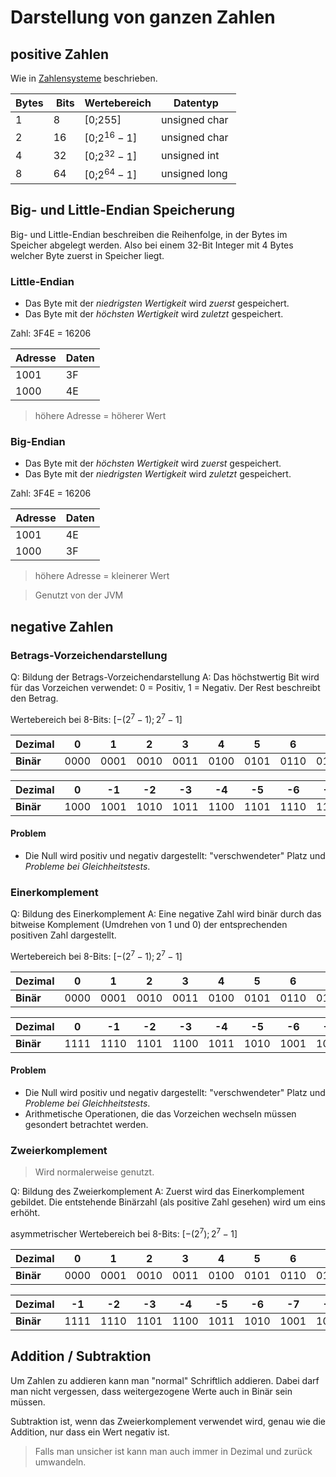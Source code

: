 # Darstellung von ganzen Zahlen

## positive Zahlen

Wie in [Zahlensysteme](Zahlensysteme.md) beschrieben.

| Bytes | Bits | Wertebereich | Datentyp |
| - | - | - | - |
| 1 | 8 | [0;255] | unsigned char |
| 2 | 16 | [0;$2^{16}-1$] | unsigned char |
| 4 | 32 | [0;$2^{32}-1$] | unsigned int |
| 8 | 64 | [0;$2^{64}-1$] | unsigned long |

## Big- und Little-Endian Speicherung

Big- und Little-Endian beschreiben die Reihenfolge, in der Bytes im Speicher abgelegt werden. Also bei einem 32-Bit Integer mit 4 Bytes welcher Byte zuerst in Speicher liegt.

### Little-Endian

- Das Byte mit der *niedrigsten Wertigkeit* wird *zuerst* gespeichert.
- Das Byte mit der *höchsten Wertigkeit* wird *zuletzt* gespeichert.

Zahl: 3F4E = 16206

| Adresse | Daten |
| --- | --- |
| 1001 | 3F |
| 1000 | 4E |

> höhere Adresse = höherer Wert

### Big-Endian

- Das Byte mit der *höchsten Wertigkeit* wird *zuerst* gespeichert.
- Das Byte mit der *niedrigsten Wertigkeit* wird *zuletzt* gespeichert.

Zahl: 3F4E = 16206

| Adresse | Daten |
| --- | --- |
| 1001 | 4E |
| 1000 | 3F |

> höhere Adresse = kleinerer Wert

> Genutzt von der JVM

## negative Zahlen

### Betrags-Vorzeichendarstellung

Q: Bildung der Betrags-Vorzeichendarstellung
A: Das höchstwertig Bit wird für das Vorzeichen verwendet: 0 = Positiv, 1 = Negativ. Der Rest beschreibt den Betrag.
<!--ID: 1759171198426-->


Wertebereich bei 8-Bits: $[- (2^{7} - 1); 2^{7} - 1]$

|**Dezimal**|0|1|2|3|4|5|6|7|
|---|---|---|---|---|---|---|---|---|
|**Binär**|0000|0001|0010|0011|0100|0101|0110|0111|

|**Dezimal**|0|-1|-2|-3|-4|-5|-6|-7|
|---|---|---|---|---|---|---|---|---|
|**Binär**|1000|1001|1010|1011|1100|1101|1110|1111|

#### Problem

- Die Null wird positiv und negativ dargestellt: "verschwendeter" Platz und *Probleme bei Gleichheitstests*.

### Einerkomplement

Q: Bildung des Einerkomplement
A: Eine negative Zahl wird binär durch das bitweise Komplement (Umdrehen von 1 und 0) der entsprechenden positiven Zahl dargestellt.
<!--ID: 1759171198429-->


Wertebereich bei 8-Bits: $[- (2^{7} - 1); 2^{7} - 1]$

| **Dezimal** | 0 | 1 | 2 | 3 | 4 | 5 | 6 | 7 |
|-------------|-----|-----|-----|-----|-----|-----|-----|-----|
| **Binär** | 0000| 0001| 0010| 0011| 0100| 0101| 0110| 0111|

| **Dezimal** | 0 | -1 | -2 | -3 | -4 | -5 | -6 | -7 |
|---|---|-----|-----|-----|-----|-----|-----|---|
| **Binär** | 1111| 1110| 1101| 1100| 1011| 1010| 1001|1000|

#### Problem

- Die Null wird positiv und negativ dargestellt: "verschwendeter" Platz und *Probleme bei Gleichheitstests*.
- Arithmetische Operationen, die das Vorzeichen wechseln müssen gesondert betrachtet werden.

### Zweierkomplement

> Wird normalerweise genutzt.

Q: Bildung des Zweierkomplement
A: Zuerst wird das Einerkomplement gebildet. Die entstehende Binärzahl (als positive Zahl gesehen) wird um eins erhöht.
<!--ID: 1759169795306-->

asymmetrischer  Wertebereich bei 8-Bits: $[- (2^{7}); 2^{7} - 1]$

| **Dezimal** | 0 | 1 | 2 | 3 | 4 | 5 | 6 | 7 |
|-------------|-----|-----|-----|-----|-----|-----|-----|-----|
| **Binär** | 0000| 0001| 0010| 0011| 0100| 0101| 0110| 0111|

| **Dezimal** | -1 | -2 | -3 | -4 | -5 | -6 | -7 | -8 |
|---|---|-----|-----|-----|-----|-----|-----|-----|
| **Binär** | 1111| 1110| 1101| 1100| 1011| 1010| 1001|1000|

## Addition / Subtraktion

Um Zahlen zu addieren kann man "normal" Schriftlich addieren. Dabei darf man nicht vergessen, dass weitergezogene Werte auch in Binär sein müssen.

Subtraktion ist, wenn das Zweierkomplement verwendet wird, genau wie die Addition, nur dass ein Wert negativ ist.

> Falls man unsicher ist kann man auch immer in Dezimal und zurück umwandeln.